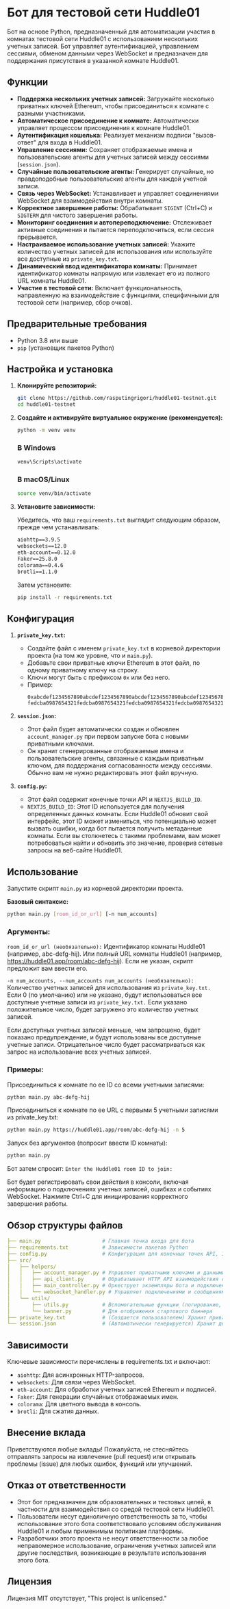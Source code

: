 # Бот для тестовой сети Huddle01

Бот на основе Python, предназначенный для автоматизации участия в комнатах тестовой сети Huddle01 с использованием нескольких учетных записей. Бот управляет аутентификацией, управлением сессиями, обменом данными через WebSocket и предназначен для поддержания присутствия в указанной комнате Huddle01.

## Функции

* **Поддержка нескольких учетных записей:** Загружайте несколько приватных ключей Ethereum, чтобы присоединиться к комнате с разными участниками.
* **Автоматическое присоединение к комнате:** Автоматически управляет процессом присоединения к комнате Huddle01.
* **Аутентификация кошелька:** Реализует механизм подписи "вызов-ответ" для входа в Huddle01.
* **Управление сессиями:** Сохраняет отображаемые имена и пользовательские агенты для учетных записей между сессиями (`session.json`).
* **Случайные пользовательские агенты:** Генерирует случайные, но правдоподобные пользовательские агенты для каждой учетной записи.
* **Связь через WebSocket:** Устанавливает и управляет соединениями WebSocket для взаимодействия внутри комнаты.
* **Корректное завершение работы:** Обрабатывает `SIGINT` (Ctrl+C) и `SIGTERM` для чистого завершения работы.
* **Мониторинг соединения и автопереподключение:** Отслеживает активные соединения и пытается переподключиться, если сессия прерывается.
* **Настраиваемое использование учетных записей:** Укажите количество учетных записей для использования или используйте все доступные из `private_key.txt`.
* **Динамический ввод идентификатора комнаты:** Принимает идентификатор комнаты напрямую или извлекает его из полного URL комнаты Huddle01.
* **Участие в тестовой сети:** Включает функциональность, направленную на взаимодействие с функциями, специфичными для тестовой сети (например, сбор очков).

## Предварительные требования

* Python 3.8 или выше
* `pip` (установщик пакетов Python)

## Настройка и установка

1.  **Клонируйте репозиторий:**
    ```bash
    git clone https://github.com/rasputingrigori/huddle01-testnet.git
    cd huddle01-testnet
    ```

2.  **Создайте и активируйте виртуальное окружение (рекомендуется):**
    ```bash
    python -m venv venv
    ```
    ### В Windows
    ```bash
    venv\Scripts\activate
    ```
    ### В macOS/Linux
    ```bash
    source venv/bin/activate
    ```

4.  **Установите зависимости:**

    Убедитесь, что ваш `requirements.txt` выглядит следующим образом, прежде чем устанавливать:
    ```txt
    aiohttp==3.9.5
    websockets==12.0
    eth-account==0.12.0
    Faker==25.8.0
    colorama==0.4.6
    brotli==1.1.0
    ```
    Затем установите:
    ```bash
    pip install -r requirements.txt
    ```

## Конфигурация

1.  **`private_key.txt`:**
    * Создайте файл с именем `private_key.txt` в корневой директории проекта (на том же уровне, что и `main.py`).
    * Добавьте свои приватные ключи Ethereum в этот файл, по одному приватному ключу на строку.
    * Ключи могут быть с префиксом `0x` или без него.
    * Пример:
        ```
        0xabcdef1234567890abcdef1234567890abcdef1234567890abcdef1234567890
        fedcba0987654321fedcba0987654321fedcba0987654321fedcba0987654321
        ```

2.  **`session.json`:**
    * Этот файл будет автоматически создан и обновлен `account_manager.py` при первом запуске бота с новыми приватными ключами.
    * Он хранит сгенерированные отображаемые имена и пользовательские агенты, связанные с каждым приватным ключом, для поддержания согласованности между сессиями. Обычно вам не нужно редактировать этот файл вручную.

3.  **`config.py`:**
    * Этот файл содержит конечные точки API и `NEXTJS_BUILD_ID`.
    * `NEXTJS_BUILD_ID`: Этот ID используется для получения определенных данных комнаты. Если Huddle01 обновит свой интерфейс, этот ID может измениться, что потенциально может вызвать ошибки, когда бот пытается получить метаданные комнаты. Если вы столкнетесь с такими проблемами, вам может потребоваться найти и обновить это значение, проверив сетевые запросы на веб-сайте Huddle01.

## Использование

Запустите скрипт `main.py` из корневой директории проекта.

**Базовый синтаксис:**
```bash
python main.py [room_id_or_url] [-n num_accounts]
```

### Аргументы:
`room_id_or_url (необязательно):`
Идентификатор комнаты Huddle01 (например, abc-defg-hij).
Или полный URL комнаты Huddle01 (например, https://huddle01.app/room/abc-defg-hij).
Если не указан, скрипт предложит вам ввести его.

`-n num_accounts, --num_accounts num_accounts (необязательно):` Количество учетных записей для использования из `private_key.txt.`
Если 0 (по умолчанию) или не указано, будут использоваться все доступные учетные записи из `private_key.txt.` Если указано положительное число, будет загружено это количество учетных записей.

Если доступных учетных записей меньше, чем запрошено, будет показано предупреждение, и будут использованы все доступные учетные записи.
Отрицательное число будет рассматриваться как запрос на использование всех учетных записей.

### Примеры:
Присоединиться к комнате по ее ID со всеми учетными записями:

```bash
python main.py abc-defg-hij
```
Присоединиться к комнате по ее URL с первыми 5 учетными записями из private_key.txt:
```bash
python main.py https://huddle01.app/room/abc-defg-hij -n 5
```
Запуск без аргументов (попросит ввести ID комнаты):

```bash
python main.py
```
Бот затем спросит: `Enter the Huddle01 room ID to join:`

Бот будет регистрировать свои действия в консоли, включая информацию о подключениях учетных записей, ошибках и событиях WebSocket. Нажмите Ctrl+C для инициирования корректного завершения работы.

## Обзор структуры файлов
```yaml
├── main.py                    # Главная точка входа для бота
├── requirements.txt           # Зависимости пакетов Python
├── config.py                  # Конфигурация для конечных точек API, ID сборки
├── src/
│   ├── helpers/
│   │   ├── account_manager.py # Управляет приватными ключами и данными сессий
│   │   ├── api_client.py      # Обрабатывает HTTP API взаимодействия с Huddle01
│   │   ├── main_controller.py # Оркеструет экземпляры бота и подключения
│   │   └── websocket_handler.py # Управляет подключениями и сообщениями WebSocket
│   └── utils/
│       ├── utils.py           # Вспомогательные функции (логирование, генерация UA)
│       └── banner.py          # Для отображения стартового баннера
├── private_key.txt            # (Создается пользователем) Хранит приватные ключи
└── session.json               # (Автоматически генерируется) Хранит детали сессий учетных записей
```

## Зависимости
Ключевые зависимости перечислены в requirements.txt и включают:

- `aiohttp`: Для асинхронных HTTP-запросов.
- `websockets`: Для связи через WebSocket.
- `eth-account`: Для обработки учетных записей Ethereum и подписей.
- `Faker`: Для генерации случайных отображаемых имен.
- `colorama`: Для цветного вывода в консоль.
- `brotli`: Для сжатия данных.

## Внесение вклада
Приветствуются любые вклады! Пожалуйста, не стесняйтесь отправлять запросы на извлечение (pull request) или открывать проблемы (issue) для любых ошибок, функций или улучшений.

## Отказ от ответственности

* Этот бот предназначен для образовательных и тестовых целей, в частности для взаимодействия со средой тестовой сети Huddle01.
* Пользователи несут единоличную ответственность за то, чтобы использование этого бота соответствовало условиям обслуживания Huddle01 и любым применимым политикам платформы.
* Разработчики этого проекта не несут ответственности за любое неправомерное использование, ограничения учетных записей или другие последствия, возникающие в результате использования этого бота.

## Лицензия
Лицензия MIT отсутствует, "This project is unlicensed."